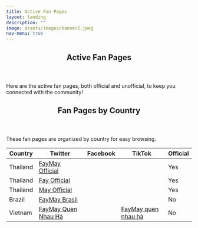 ```yaml
---
title: Active Fan Pages
layout: landing
description: ""
image: assets/images/banner2.jpeg
nav-menu: true
---
```

<!-- Main -->
<div id="main">
	<!-- One -->
	<section id="one">
		<div class="inner">
			<header class="major">
				<h2><span class="translate">Active Fan Pages</span></h2>
			</header>
			<p><span class="translate">Here are the active fan pages, both official and unofficial, to keep you connected with the community!</span></p>
		</div>
	</section>
	<!-- Three -->
	<section id="three">
		<div class="inner">
			<header class="major">
				<h2><span class="translate">Fan Pages by Country</span></h2>
			</header>
			<p><span class="translate">These fan pages are organized by country for easy browsing.</span></p>
			<div class="table-wrapper">
				<table>
					<thead>
						<tr>
							<th><span class="translate">Country</span></th>
							<th><span class="translate">Twitter</span></th>
							<th><span class="translate">Facebook</span></th>
							<th><span class="translate">TikTok</span></th>
							<th><span class="translate">Official</span></th>
						</tr>
					</thead>
					<tbody>
						<tr>
							<td><span class="translate">Thailand</span></td>
							<td><a href="https://x.com/FayMayOfficial">FayMay Official</a></td>
							<td>&nbsp;</td>
							<td>&nbsp;</td>
							<td><span class="translate">Yes</span></td>
						</tr>
						<tr>
							<td><span class="translate">Thailand</span></td>
							<td><a href="https://x.com/FayOfficial_TH">Fay Official</a></td>
							<td>&nbsp;</td>
							<td>&nbsp;</td>
							<td><span class="translate">Yes</span></td>
						</tr>
						<tr>
							<td><span class="translate">Thailand</span></td>
							<td><a href="https://x.com/MayOfficial_TH">May Official</a></td>
							<td>&nbsp;</td>
							<td>&nbsp;</td>
							<td><span class="translate">Yes</span></td>
						</tr>
						<tr>
							<td><span class="translate">Brazil</span></td>
							<td><a href="https://x.com/FayMayBr">FayMay Brasil</a></td>
							<td>&nbsp;</td>
							<td>&nbsp;</td>
							<td><span class="translate">No</span></td>
						</tr>
						<tr>
							<td><span class="translate">Vietnam</span></td>
							<td><a href="https://web.facebook.com/people/FayMay-Quen-Nhau-H%E1%BA%A3/61563304355465/">FayMay Quen Nhau Hả</a></td>
							<td>&nbsp;</td>
							<td><a href="https://www.tiktok.com/@faymayquennhauha">FayMay quen nhau hả</a></td>
							<td><span class="translate">No</span></td>
						</tr>
					</tbody>
				</table>
			</div>
		</div>
	</section>
</div>